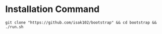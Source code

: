 # Installation Command

```
git clone "https://github.com/isak102/bootstrap" && cd bootstrap && ./run.sh
```
